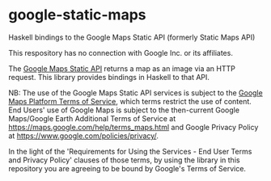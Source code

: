 # google-static-maps
Haskell bindings to the Google Maps Static API (formerly Static Maps API)

This respository has no connection with Google Inc. or its affiliates.

The
[Google Maps Static API](https://developers.google.com/maps/documentation/maps-static/intro)
returns a map as an image via an HTTP request. This library provides bindings in
Haskell to that API.

NB: The use of the Google Maps Static API services is subject to the
[Google Maps Platform Terms of Service](https://cloud.google.com/maps-platform/terms/),
which terms restrict the use of content. End Users' use of Google Maps is
subject to the then-current Google Maps/Google Earth Additional Terms of Service
at https://maps.google.com/help/terms_maps.html and Google Privacy Policy at
https://www.google.com/policies/privacy/.

In the light of the 'Requirements for Using the Services - End User Terms and
Privacy Policy' clauses of those terms, by using the library in this repository
you are agreeing to be bound by Google's Terms of Service.
